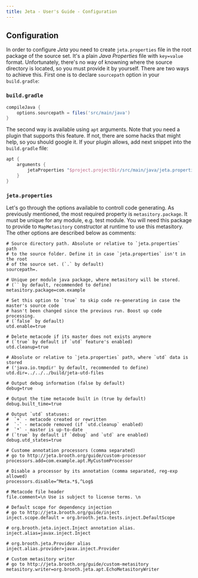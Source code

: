 ```yaml
---
title: Jeta - User's Guide - Configuration
---
```


<div class="page-header">
<h2>Configuration</h2>
</div>

In order to configure *Jeta* you need to create `jeta.properties` file in the root package of the source set. It's a plain *Java Properties* file with `key=value` format.
Unfortunately, there's no way of knowning where the source directory is located, so you must provide it by yourself. There are two ways to achieve this. First one is to declare `sourcepath` option in your `build.gradle`:

### `build.gradle`

```groovy
compileJava {
    options.sourcepath = files('src/main/java')
}
```

The second way is available using `apt` arguments. Note that you need a plugin that supports this feature. If not, there are some hacks that might help, so you should google it. If your plugin allows, add next snippet into the `build.gradle` file:

```groovy
apt {
    arguments {
        jetaProperties "$project.projectDir/src/main/java/jeta.properties"
    }
}
```

### `jeta.properties`
Let's go through the options available to controll code generating. As previously mentioned, the most required property is `metasitory.package`. It must be unique for any module, e.g. test module. You will need this package to provide to `MapMetasitory` constructor at runtime to use this metasitory. The other options are described below as comments:

```
# Source directory path. Absolute or relative to `jeta.properties` path
# to the source folder. Define it in case `jeta.properties` isn't in the root
# of the source set. (`.` by default)
sourcepath=.

# Unique per module java package, where metasitory will be stored.
# (`` by default, recommended to define)
metasitory.package=com.example

# Set this option to `true` to skip code re-generating in case the master's source code
# hasn't been changed since the previous run. Boost up code processing.
# (`false` by default)
utd.enable=true

# Delete metacode if its master does not exists anymore
# (`true` by default if `utd` feature's enabled)
utd.cleanup=true

# Absolute or relative to `jeta.properties` path, where `utd` data is stored
# ('java.io.tmpdir' by default, recommended to define)
utd.dir=../../../build/jeta-utd-files

# Output debug information (false by default)
debug=true

# Output the time metacode built in (true by default)
debug.built_time=true

# Output `utd` statuses:
#  `+` - metacode created or rewritten
#  `-` - metacode removed (if `utd.cleanup` enabled)
#  `*` - master is up-to-date
# (`true` by default if `debug` and `utd` are enabled)
debug.utd_states=true

# Custome annotation processors (comma separated)
# go to http://jeta.brooth.org/guide/custom-processor
processors.add=com.example.apt.MyCustomProcessor

# Disable a processor by its annotation (comma separated, reg-exp allowed)
processors.disable=^Meta.*$,^Log$

# Metacode file header
file.comment=\n Use is subject to license terms. \n

# Default scope for dependency injection
# go to http://jeta.brooth.org/guide/inject
inject.scope.default = org.brooth.jeta.tests.inject.DefaultScope

# org.brooth.jeta.inject.Inject annotation alias.
inject.alias=javax.inject.Inject

# org.brooth.jeta.Provider alias
inject.alias.provider=javax.inject.Provider

# Custom metasitory writer
# go to http://jeta.brooth.org/guide/custom-metasitory
metasitory.writer=org.brooth.jeta.apt.EchoMetasitoryWriter
